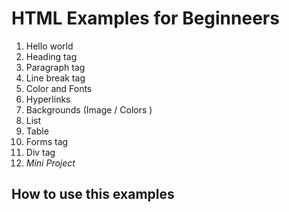 # HTML Examples for Beginneers 

1. Hello world
2. Heading tag
3. Paragraph tag
4. Line break tag
5. Color and Fonts
6. Hyperlinks
7. Backgrounds (Image / Colors )
8. List 
9. Table
10. Forms tag
11. Div tag
12. *Mini Project*

## How to use this examples
